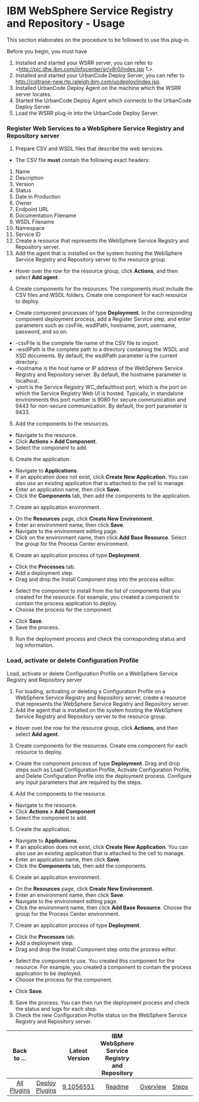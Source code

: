 
# IBM WebSphere Service Registry and Repository - Usage

This section elaborates on the procedure to be followed to use this plug-in.

Before you begin, you must have
1. Installed and started your WSRR server, you can refer to <http://pic.dhe.ibm.com/infocenter/sr/v8r0/index.jsp
1.>.
2. Installed and started your UrbanCode Deploy Server, you can refer to <http://coltrane-new.rtp.raleigh.ibm.com/ucdeploy/index.jsp>. 
3. Installed UrbanCode Deploy Agent on the machine which the WSRR server locates.
4. Started the UrbanCode Deploy Agent which connects to the UrbanCode Deploy Server.
5. Load the WSRR plug-in into the UrbanCode Deploy Server.


### Register Web Services to a WebSphere Service Registry and Repository server




1. Prepare CSV and WSDL files that describe the web services.
* The CSV file **must** contain the following exact headers:
1. Name
2. Description
3. Version
4. Status
5. Date in Production
6. Owner
7. Endpoint URL
8. Documentation Filename
9. WSDL Filename
10. Namespace
11. Service ID
2. Create a resource that represents the WebSphere Service Registry and Repository server.
3. Add the agent that is installed on the system hosting the WebSphere Service Registry and Repository server to the resource group.
* Hover over the row for the resource group, click **Actions**, and then select **Add agent**.
4. Create components for the resources. The components must include the CSV files and WSDL folders. Create one component for each resource to deploy.
* Create component processes of type **Deployment**. In the corresponding component deployment process, add a Register Service step, and enter parameters such as csvFile, wsdlPath, hostname, port, username, password, and so on.
+ -csvFile is the complete file name of the CSV file to import.
+ -wsdlPath is the complete path to a directory containing the WSDL and XSD documents. By default, the wsdlPath parameter is the current directory.
+ -hostname is the host name or IP address of the WebSphere Service Registry and Repository server. By default, the hostname parameter is localhost.
+ -port is the Service Registry WC\_defaulthost port, which is the port on which the Service Registry Web UI is hosted. Typically, in standalone environments this port number is 9080 for secure communication and 9443 for non-secure communication. By default, the port parameter is 9433.
5. Add the components to the resources.
* Navigate to the resource.
* Click **Actions > Add Component**.
* Select the component to add.
6. Create the application.
* Navigate to **Applications**.
* If an application does not exist, click **Create New Application**. You can also use an existing application that is attached to the cell to manage.
* Enter an application name, then click **Save**.
* Click the **Components** tab, then add the components to the application.
7. Create an application environment.
* On the **Resources** page, click **Create New Environment**.
* Enter an environment name, then click **Save**.
* Navigate to the environment editing page.
* Click on the environment name, then click **Add Base Resource**. Select the group for the Process Center environment.
8. Create an application process of type **Deployment**.
* Click the **Processes** tab.
* Add a deployment step.
* Drag and drop the Install Component step into the process editor.
+ Select the component to install from the list of components that you created for the resource. For example, you created a component to contain the process application to deploy.
+ Choose the process for the component.
* Click **Save**.
* Save the process.
9. Run the deployment process and check the corresponding status and log information.

### Load, activate or delete Configuration Profile




Load, activate or delete Configuration Profile on a WebSphere Service Registry and Repository server

1. For loading, activating or deleting a Configuration Profile on a WebSphere Service Registry and Repository server, create a resource that represents the WebSphere Service Registry and Repository server.
2. Add the agent that is installed on the system hosting the WebSphere Service Registry and Repository server to the resource group.
* Hover over the row for the resource group, click **Actions**, and then select **Add agent**.
3. Create components for the resources. Create one component for each resource to deploy.
* Create the component process of type **Deployment**. Drag and drop steps such as Load Configuration Profile, Activate Configuration Profile, and Delete Configuration Profile into the deployment process. Configure any input parameters that are required by the steps.
4. Add the components to the resource.
* Navigate to the resource.
* Click **Actions > Add Component**
* Select the component to add.
5. Create the application.
* Navigate to **Applications**.
* If an application does not exist, click **Create New Application**. You can also use an existing application that is attached to the cell to manage.
* Enter an application name, then click **Save**.
* Click the **Components** tab, then add the components.
6. Create an application environment.
* On the **Resources** page, click **Create New Environment**.
* Enter an environment name, then click **Save**.
* Navigate to the environment editing page.
* Click the environment name, then click **Add Base Resource**. Choose the group for the Process Center environment.
7. Create an application process of type **Deployment**.
* Click the **Processes** tab.
* Add a deployment step.
* Drag and drop the Install Component step onto the process editor.
+ Select the component to use. You created this component for the resource. For example, you created a component to contain the process application to be deployed.
+ Choose the process for the component.
* Click **Save**.
8. Save the process. You can then run the deployment process and check the status and logs for each step.
9. Check the new Configuration Profile status on the WebSphere Service Registry and Repository server.

|Back to ...||Latest Version|IBM WebSphere Service Registry and Repository ||||
| :---: | :---: | :---: | :---: | :---: | :---: | :---: |
|[All Plugins](../../index.md)|[Deploy Plugins](../README.md)|[9.1056551](https://raw.githubusercontent.com/UrbanCode/IBM-UCD-PLUGINS/main/files/WSRR/WSRR-9.1056551.zip)|[Readme](README.md)|[Overview](overview.md)|[Steps](steps.md)|[Downloads](downloads.md)|
